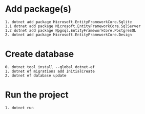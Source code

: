 # Add package(s)

```
1. dotnet add package Microsoft.EntityFrameworkCore.Sqlite
1.1 dotnet add package Microsoft.EntityFrameworkCore.SqlServer
1.2 dotnet add package Npgsql.EntityFrameworkCore.PostgreSQL
2. dotnet add package Microsoft.EntityFrameworkCore.Design
```

# Create database

```
0. dotnet tool install --global dotnet-ef
1. dotnet ef migrations add InitialCreate
2. dotnet ef database update
```

# Run the project
```
1. dotnet run
```

